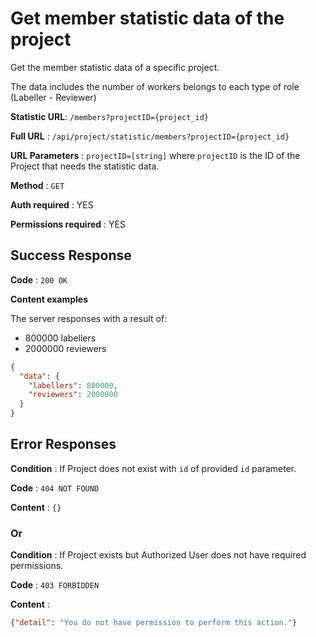 # Get **member** statistic data of the project

Get the member statistic data of a specific project.

The data includes the number of workers belongs to each type of role (Labeller - Reviewer)

**Statistic URL**: `/members?projectID={project_id}`

**Full URL** : `/api/project/statistic/members?projectID={project_id}`

**URL Parameters** : `projectID=[string]` where `projectID` is the ID of the Project that needs the statistic data.

**Method** : `GET`

**Auth required** : YES

**Permissions required** : YES

## Success Response

**Code** : `200 OK`

**Content examples**

The server responses with a result of:
* 800000 labellers 
* 2000000 reviewers

```json
{
  "data": {
    "labellers": 800000,
    "reviewers": 2000000
  }
}
```

## Error Responses

**Condition** : If Project does not exist with `id` of provided `id` parameter.

**Code** : `404 NOT FOUND`

**Content** : `{}`

### Or

**Condition** : If Project exists but Authorized User does not have required
permissions.

**Code** : `403 FORBIDDEN`

**Content** :

```json
{"detail": "You do not have permission to perform this action."}
```
